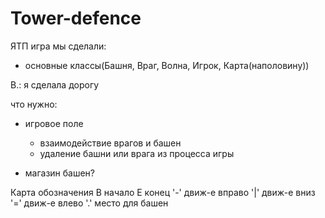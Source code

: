 # Tower-defence
ЯТП игра
мы сделали: 
  - основные классы(Башня, Враг, Волна, Игрок, Карта(наполовину))
  
В.: я сделала дорогу  
  
 что нужно:
  - игровое поле
    * взаимодействие врагов и башен
    * удаление башни или врага из процесса игры
    
  - магазин башен?
  
  
  Карта обозначения
  B начало
  E конец
  '-' движ-е вправо
  '|' движ-е вниз  
  '=' движ-е влево
  '.' место для башен
  
  
  
